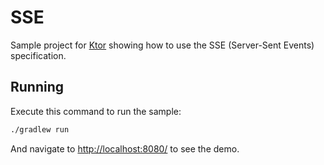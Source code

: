 # SSE

Sample project for [Ktor](https://ktor.io) showing how to use the SSE (Server-Sent Events) specification.

## Running

Execute this command to run the sample:

```bash
./gradlew run
```

And navigate to [http://localhost:8080/](http://localhost:8080/) to see the demo.
